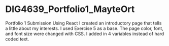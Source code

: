 # DIG4639_Portfolio1_MayteOrt

Portfolio 1 Submission Using React I created an introductory page that tells a little about my interests. I used Exercise 5 as a base. The page color, font, and font size were changed with CSS. I added in 4 variables instead of hard coded text. 